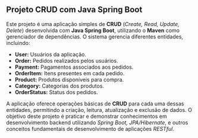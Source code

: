 ## Projeto CRUD com Java Spring Boot

Este projeto é uma aplicação simples de **CRUD** (*Create, Read, Update, Delete*) desenvolvida com **Java Spring Boot**, utilizando o **Maven** como gerenciador de dependências. O sistema gerencia diferentes entidades, incluindo:

- **User:** Usuários da aplicação.
- **Order:** Pedidos realizados pelos usuários.
- **Payment:** Pagamentos associados aos pedidos.
- **OrderItem:** Itens presentes em cada pedido.
- **Product:** Produtos disponíveis para compra.
- **Category:** Categorias dos produtos.
- **OrderStatus:** Status dos pedidos.

A aplicação oferece operações básicas de **CRUD** para cada uma dessas entidades, permitindo a criação, leitura, atualização e exclusão de dados. O objetivo deste projeto é praticar e demonstrar conhecimentos em desenvolvimento backend utilizando *Spring Boot, JPA/Hibernate*, e outros conceitos fundamentais de desenvolvimento de aplicações *RESTful*.



